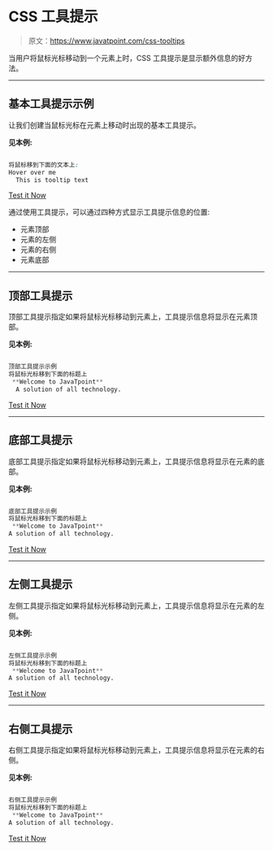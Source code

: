 # CSS 工具提示

> 原文：<https://www.javatpoint.com/css-tooltips>

当用户将鼠标光标移动到一个元素上时，CSS 工具提示是显示额外信息的好方法。

* * *

## 基本工具提示示例

让我们创建当鼠标光标在元素上移动时出现的基本工具提示。

**见本例:**

```css

将鼠标移到下面的文本上:
Hover over me
  This is tooltip text

```

[Test it Now](https://www.javatpoint.com/oprweb/test.jsp?filename=css-tooltips1)

通过使用工具提示，可以通过四种方式显示工具提示信息的位置:

*   元素顶部
*   元素的左侧
*   元素的右侧
*   元素底部

* * *

## 顶部工具提示

顶部工具提示指定如果将鼠标光标移动到元素上，工具提示信息将显示在元素顶部。

**见本例:**

```css

顶部工具提示示例
将鼠标光标移到下面的标题上
 **Welcome to JavaTpoint**
  A solution of all technology.

```

[Test it Now](https://www.javatpoint.com/oprweb/test.jsp?filename=css-tooltips2)

* * *

## 底部工具提示

底部工具提示指定如果将鼠标光标移动到元素上，工具提示信息将显示在元素的底部。

**见本例:**

```css

底部工具提示示例
将鼠标光标移到下面的标题上
 **Welcome to JavaTpoint**
A solution of all technology.

```

[Test it Now](https://www.javatpoint.com/oprweb/test.jsp?filename=css-tooltips3)

* * *

## 左侧工具提示

左侧工具提示指定如果将鼠标光标移动到元素上，工具提示信息将显示在元素的左侧。

**见本例:**

```css

左侧工具提示示例
将鼠标光标移到下面的标题上
 **Welcome to JavaTpoint**
A solution of all technology.

```

[Test it Now](https://www.javatpoint.com/oprweb/test.jsp?filename=css-tooltips4)

* * *

## 右侧工具提示

右侧工具提示指定如果将鼠标光标移动到元素上，工具提示信息将显示在元素的右侧。

**见本例:**

```css

右侧工具提示示例
将鼠标光标移到下面的标题上
 **Welcome to JavaTpoint**
A solution of all technology.

```

[Test it Now](https://www.javatpoint.com/oprweb/test.jsp?filename=css-tooltips5)